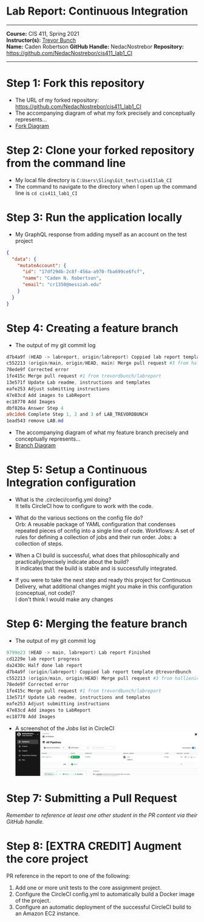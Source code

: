 # Lab Report: Continuous Integration
___
**Course:** CIS 411, Spring 2021  
**Instructor(s):** [Trevor Bunch](https://github.com/trevordbunch)  
**Name:** Caden Robertson
**GitHub Handle:** NedacNostrebor
**Repository:** https://github.com/NedacNostrebor/cis411_lab1_CI
___

# Step 1: Fork this repository
- The URL of my forked repository: https://github.com/NedacNostrebor/cis411_lab1_CI
- The accompanying diagram of what my fork precisely and conceptually represents...
- [Fork Diagram](../assets/NedacNostrebor_Fork.png)
# Step 2: Clone your forked repository from the command line  
- My local file directory is ```C:Users\Sling\Git_test\cis411lab_CI```
- The command to navigate to the directory when I open up the command line is ```cd cis411_lab1_CI```

# Step 3: Run the application locally
- My GraphQL response from adding myself as an account on the test project
``` json
{
  "data": {
    "mutateAccount": {
      "id": "17df29db-2c8f-456a-a970-fba699ce6fcf",
      "name": "Caden N. Robertson",
      "email": "cr1350@messiah.edu"
    }
  }
}
```

# Step 4: Creating a feature branch
- The output of my git commit log
``` powershell
d7b4a9f (HEAD -> labreport, origin/labreport) Coppied lab report template @trevordbunch
c552213 (origin/main, origin/HEAD, main) Merge pull request #3 from hallienicholas/main
78ede9f Corrected error
1fe415c Merge pull request #1 from trevordbunch/labreport
13e571f Update Lab readme, instructions and templates
eafe253 Adjust submitting instructions
47e83cd Add images to LabReport
ec18770 Add Images
dbf826a Answer Step 4
a9c1de6 Complete Step 1, 2 and 3 of LAB_TREVORDBUNCH
1ead543 remove LAB.md
```
- The accompanying diagram of what my feature branch precisely and conceptually represents...
- [Branch Diagram](../assets/NedacNostrebor_Branch.png)

# Step 5: Setup a Continuous Integration configuration
- What is the .circleci/config.yml doing?  
It tells CircleCI how to configure to work with the code.

- What do the various sections on the config file do?  
   Orb: A reusable package of YAML configuration that condenses repeated pieces of ocnfig into a single line of code.
   Workflows: A set of rules for defining a collection of jobs and their run order.
   Jobs: a collection of steps.

- When a CI build is successful, what does that philosophically and practically/precisely indicate about the build?  
   It indicates that the build is stable and is successfully integrated.

- If you were to take the next step and ready this project for Continuous Delivery, what additional changes might you make in this configuration (conceptual, not code)?  
   I don't think I would make any changes

# Step 6: Merging the feature branch
* The output of my git commit log
``` powershell
9799e23 (HEAD -> main, labreport) Lab report Finished
cd1229e lab report progress
da2430c Half done lab report
d7b4a9f (origin/labreport) Coppied lab report template @trevordbunch
c552213 (origin/main, origin/HEAD) Merge pull request #3 from hallienicholas/main
78ede9f Corrected error
1fe415c Merge pull request #1 from trevordbunch/labreport
13e571f Update Lab readme, instructions and templates
eafe253 Adjust submitting instructions
47e83cd Add images to LabReport
ec18770 Add Images
```

* A screenshot of the _Jobs_ list in CircleCI
![CircleCI Success](../assets/NedacNostrebor_CISuccess.png)

# Step 7: Submitting a Pull Request
_Remember to reference at least one other student in the PR content via their GitHub handle._



# Step 8: [EXTRA CREDIT] Augment the core project
PR reference in the report to one of the following:
1. Add one or more unit tests to the core assignment project. 
2. Configure the CircleCI config.yml to automatically build a Docker image of the project.
3. Configure an automatic deployment of the successful CircleCI build to an Amazon EC2 instance.
